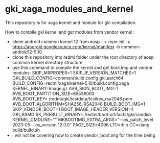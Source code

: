 # gki_xaga_modules_and_kernel
This repository is for xaga kernel and module for gki compilation. 

How to compile gki kernel and get modules from vendor kernel :
- clone android common kernel 12 from aosp - > repo init -u https://android.googlesource.com/kernel/manifest -b common-android12-5.10 
- clone this repository into redmi folder under the root directory of aosp common kernel directory structure
- use this command to compile the kernel and get boot.img and vendor modules:
  SKIP_MRPROPER=1 SKIP_IF_VERSION_MATCHES=1 GKI_BUILD_CONFIG=common/build.config.gki.aarch64 BUILD_CONFIG=redmi/xaga/kernel-5.10/build.config.xaga KERNEL_BINARY=Image.gz AVB_SIGN_BOOT_IMG=1 AVB_BOOT_PARTITION_SIZE=65536000 AVB_BOOT_KEY=./redmi/gki/testdata/testkey_rsa2048.pem AVB_BOOT_ALGORITHM=SHA256_RSA2048 BUILD_BOOT_IMG=1 SKIP_VENDOR_BOOT=1 BOOT_IMAGE_HEADER_VERSION=4 GKI_RAMDISK_PREBUILT_BINARY=./redmi/boot-artifacts/gki/ramdisk KERNEL_CMDLINE="" MKBOOTIMG_EXTRA_ARGS="--os_patch_level 2023-05 --os_version 12.0.0" PAGE_SIZE=4096 LTO=thin CC=clang build/build.sh
- i will not be covering how to create vendor_boot.img for the time being 
